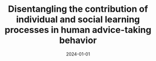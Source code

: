 ---
title: "Disentangling the contribution of individual and social learning processes in human advice-taking behavior"
collection: publications
category: manuscripts
permalink: /publication/npj-science-of-learning
date: 2024-01-01
venue: 'npj Science of Learning'
citation: 'Pereg, M., Hertz, U., Ben-Artzi, I. et al. (2024) &quot;Disentangling the contribution of individual and social learning processes in human advice-taking behavior.&quot; <i>npj Science of Learning</i>.'
---